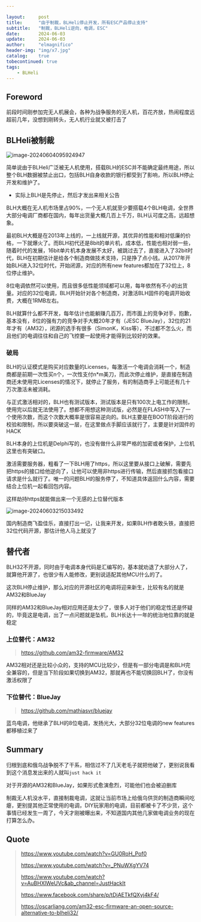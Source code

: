 ```yaml
---

layout:     post
title:      "由于制裁，BLHeli停止开发，所有ESC产品停止支持"
subtitle:   "制裁，BLHeli逆向，电调，ESC"
date:       2024-06-03
update:     2024-06-03
author:     "elmagnifico"
header-img: "img/x7.jpg"
catalog:    true
tobecontinued: true
tags:
    - BLHeli
---
```


## Foreword

前段时间刚参加完无人机展会，各种为战争服务的无人机，百花齐放，热闹程度远超前几年，没想到刚转头，无人机行业就又被打击了



## BLHeli被制裁

![image-20240604095924947](https://img.elmagnifico.tech/static/upload/elmagnifico/202406040959986.png)

简单说由于BLHeli广泛被无人机使用，搭载BLH的ESC并不能确定最终用途，所以整个BLH数据被禁止出口，包括BLH自身收款的银行都受到了影响，所以BLH停止开发和维护了。

- 实际上BLH是先停止，然后才发出来相关公告



BLH大概在无人机市场里占90%，一个无人机就至少要搭载4个BLH电调，全世界大部分电调厂商都在国内，每年出货量大概几百上千万，BLH认可度之高，远超想象。

最初BLH大概是在2013年上线的，一上线就开源，其优异的性能和相对低廉的价格，一下就爆火了。而BLH初代还是8bit的单片机，成本低，性能也相对弱一些，随着时代的发展，16bit单片机本身发展不太好，被跳过去了，直接进入了32bit时代，BLH在初期估计是给各个制造商做技术支持，只是挣了点小钱。从2017年开始BLH进入32位时代，开始闭源，对应的所有new features都加在了32位上，8位停止维护。

8位电调依然可以使用，而且很多低性能领域都可以用，每年依然有不小的出货量。对应的32位电调，BLH开始针对各个制造商，对激活BLH固件的电调开始收费，大概在1RMB左右。

BLH就算什么都不开发，每年估计也能躺赚几百万，而市面上的竞争对手，抱歉，基本没有，8位的强有力的竞争对手大概20年才有（JESC BlueJay），32位的21年才有（AM32），闭源的选手有很多（SimonK，Kiss等），不过都不怎么火，而且他们的电调往往和自己的飞控要一起使用才能得到比较好的效果。



### 破局

BLH的认证模式是购买对应数量的Licenses，每激活一个电调会消耗一个，制造商都是前期一次性买n个，一次性支付n*m美刀，而此次停止维护，是直接在制造商还未使用完Licenses的情况下，就停止了服务，有的制造商手上可能还有几十万次激活未被消耗。



与正式激活相对的，BLH也有测试版本，测试版本是只有100次上电工作的限制，使用完以后就无法使用了。想都不用想这种测试版，必然是在FLASH中写入了一个使用次数，而这个次数大概率是很容易逆向的。BLH主要是在BOOT阶段进行的校验和限制，所以要突破这一层，在这里做点手脚应该就行了，主要是针对固件的HACK



BLH本身的上位机是Delphi写的，也没有做什么非常严格的加密或者保护，上位机这里也有突破口。



激活需要服务器，粗看了一下BLH用了https，所以这里要从接口上破解，需要先把https的接口给他逆向了，让他可以使用非https进行传输，然后直接抓包看接口请求是什么就行了。唯一的问题BLH的服务停了，不知道具体返回什么内容，需要结合上位机一起看回包内容。

这样劫持https就能做出来一个无感的上位替代版本



![image-20240603215033492](https://img.elmagnifico.tech/static/upload/elmagnifico/202406032150528.png)

国内制造商飞盈佳乐，直接打出一记，让我来开发，如果BLH作者敢头铁，直接把32位代码开源，那估计他人马上就没了



## 替代者

BLH32不开源，同时由于电调本身代码是汇编写的，基本就劝退了大部分人了，就算他开源了，也很少有人能修改，更别说适配其他MCU什么的了。

这次BLH停止维护，那么对应的开源社区的电调将迎来新生，比较有名的就是AM32和BlueJay

同样的AM32和BlueJay相对应用还是太少了，很多人对于他们的稳定性还是怀疑的，毕竟这是电调，出了一点问题就是坠机，BLH长达十一年的统治地位靠的就是稳定



### 上位替代：AM32

> https://github.com/am32-firmware/AM32

AM32相对还是比较小众的，支持的MCU比较少，但是有一部分电调是和BLH完全兼容的，但是当下阶段如果切换到AM32，那就再也不能切换回BLH了，你没有激活权限了



### 下位替代：BlueJay

> https://github.com/mathiasvr/bluejay

蓝鸟电调，他继承了BLH的8位电调，发扬光大，大部分32位电调的new features都移植过来了



## Summary

归根到底和俄乌战争脱不了干系，相信过不了几天老毛子就把他破了，更别说我看到这个消息发出来的人就叫`just hack it`

对于开源的AM32和BlueJay，如果形式愈演愈烈，可能他们也会被迫删库

制裁无人机没水平，直接制裁电调，这就让当前市场上给俄乌供货的制造商瞬间吃瘪，更别提其他正常使用的电调，DIY玩家用的电调，目前都被卡了不少货，这个事情已经发生一周了，今天才刚被曝出来，不知道国内其他几家做电调业务的现在打算怎么办。



## Quote

> https://www.youtube.com/watch?v=GU0RoH_Pof0
>
> https://www.youtube.com/watch?v=_PNuWXgYV74
>
> https://www.youtube.com/watch?v=AuBHXlWeUVc&ab_channel=JustHackIt
>
> https://www.facebook.com/share/p/tDjAETkfQXyj4kF4/
>
> https://oscarliang.com/am32-esc-firmware-an-open-source-alternative-to-blheli32/
